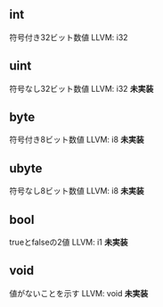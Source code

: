## int
符号付き32ビット数値
LLVM: i32

## uint
符号なし32ビット数値
LLVM: i32
**未実装**

## byte
符号付き8ビット数値
LLVM: i8
**未実装**

## ubyte
符号なし8ビット数値
LLVM: i8
**未実装**

## bool
trueとfalseの2値
LLVM: i1
**未実装**

## void
値がないことを示す
LLVM: void
**未実装**
